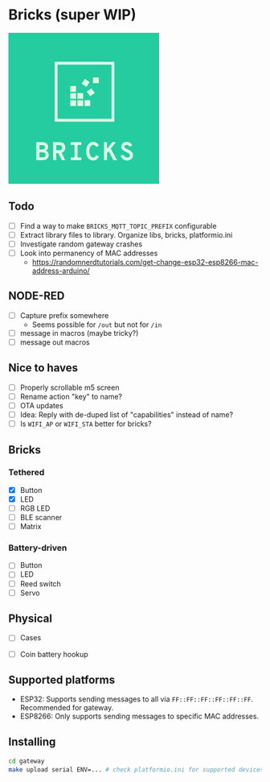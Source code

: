 # Bricks (super WIP)
<img src=logo.png width=300>

## Todo
- [ ] Find a way to make `BRICKS_MQTT_TOPIC_PREFIX` configurable
- [ ] Extract library files to library. Organize libs, bricks, platformio.ini
- [ ] Investigate random gateway crashes
- [ ] Look into permanency of MAC addresses
  - https://randomnerdtutorials.com/get-change-esp32-esp8266-mac-address-arduino/

## NODE-RED
- [ ] Capture prefix somewhere
  - Seems possible for `/out` but not for `/in`
- [ ] message in macros (maybe tricky?)
- [ ] message out macros

## Nice to haves
- [ ] Properly scrollable m5 screen
- [ ] Rename action "key" to name?
- [ ] OTA updates
- [ ] Idea: Reply with de-duped list of "capabilities" instead of name?
- [ ] Is `WIFI_AP` or `WIFI_STA` better for bricks?

## Bricks

### Tethered
- [x] Button
- [x] LED
- [ ] RGB LED
- [ ] BLE scanner
- [ ] Matrix

### Battery-driven
- [ ] Button
- [ ] LED
- [ ] Reed switch
- [ ] Servo

## Physical

- [ ] Cases
- [ ] Coin battery hookup


## Supported platforms

- ESP32: Supports sending messages to all via `FF::FF::FF::FF::FF::FF`. Recommended for gateway.
- ESP8266: Only supports sending messages to specific MAC addresses.


## Installing

```bash
cd gateway
make upload serial ENV=... # check platformio.ini for supported devices
```
